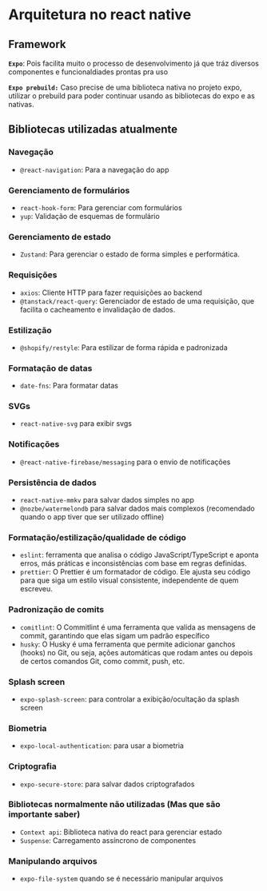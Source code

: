 # Arquitetura no react native

## Framework 
**`Expo`**: Pois facilita muito o processo de desenvolvimento já que tráz diversos componentes e funcionaldiades prontas pra uso

**`Expo prebuild:`** Caso precise de uma biblioteca nativa no projeto expo, utilizar o prebuild para poder continuar usando as bibliotecas do expo e as nativas.

## Bibliotecas utilizadas atualmente

### Navegação
- `@react-navigation`: Para a navegação do app

### Gerenciamento de formulários
- `react-hook-form`: Para gerenciar com formulários
- `yup`: Validação de esquemas de formulário

### Gerenciamento de estado
- `Zustand`: Para gerenciar o estado de forma simples e performática.

### Requisições
- `axios`: Cliente HTTP para fazer requisições ao backend
- `@tanstack/react-query`: Gerenciador de estado de uma requisição, que facilita o cacheamento e invalidação de dados.

### Estilização
- `@shopify/restyle`: Para estilizar de forma rápida e padronizada

### Formatação de datas
- `date-fns`: Para formatar datas

### SVGs
- `react-native-svg` para exibir svgs

### Notificações
- `@react-native-firebase/messaging` para o envio de notificações

### Persistência de dados
- `react-native-mmkv` para salvar dados simples no app
- `@nozbe/watermelondb` para salvar dados mais complexos (recomendado quando o app tiver que ser utilizado offline)

### Formatação/estilização/qualidade de código
- `eslint`: ferramenta que analisa o código JavaScript/TypeScript e aponta erros, más práticas e inconsistências com base em regras definidas.
- `prettier`: O Prettier é um formatador de código. Ele ajusta seu código para que siga um estilo visual consistente, independente de quem escreveu.
  
### Padronização de comits
- `comitlint`: O Commitlint é uma ferramenta que valida as mensagens de commit, garantindo que elas sigam um padrão específico
- `husky`: O Husky é uma ferramenta que permite adicionar ganchos (hooks) no Git, ou seja, ações automáticas que rodam antes ou depois de certos comandos Git, como commit, push, etc.

### Splash screen
- `expo-splash-screen`: para controlar a exibição/ocultação da splash screen

### Biometria
- `expo-local-authentication`: para usar a biometria

### Criptografia
- `expo-secure-store`: para salvar dados criptografados

### Bibliotecas normalmente não utilizadas (Mas que são importante saber)
- `Context api`: Biblioteca nativa do react para gerenciar estado
- `Suspense`: Carregamento assíncrono de componentes

### Manipulando arquivos
- `expo-file-system` quando se é necessário manipular arquivos 